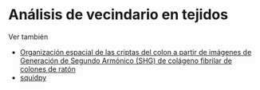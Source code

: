 # Análisis de vecindario en tejidos

Ver también
* [Organización espacial de las criptas del colon a partir de imágenes de Generación de Segundo Armónico (SHG) de colágeno fibrilar de colones de ratón](https://github.com/WIS-MICC-CellObservatory/Crypts_SpatialOrganization)
* [squidpy](https://squidpy.readthedocs.io/en/stable/)